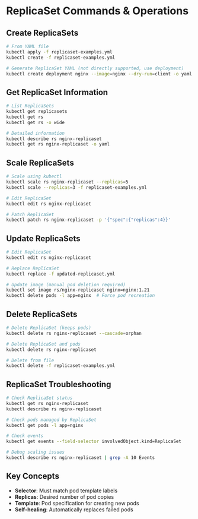 # ReplicaSet Commands & Operations

## Create ReplicaSets

```bash
# From YAML file
kubectl apply -f replicaset-examples.yml
kubectl create -f replicaset-examples.yml

# Generate ReplicaSet YAML (not directly supported, use deployment)
kubectl create deployment nginx --image=nginx --dry-run=client -o yaml
```

## Get ReplicaSet Information

```bash
# List ReplicaSets
kubectl get replicasets
kubectl get rs
kubectl get rs -o wide

# Detailed information
kubectl describe rs nginx-replicaset
kubectl get rs nginx-replicaset -o yaml
```

## Scale ReplicaSets

```bash
# Scale using kubectl
kubectl scale rs nginx-replicaset --replicas=5
kubectl scale --replicas=3 -f replicaset-examples.yml

# Edit ReplicaSet
kubectl edit rs nginx-replicaset

# Patch ReplicaSet
kubectl patch rs nginx-replicaset -p '{"spec":{"replicas":4}}'
```

## Update ReplicaSets

```bash
# Edit ReplicaSet
kubectl edit rs nginx-replicaset

# Replace ReplicaSet
kubectl replace -f updated-replicaset.yml

# Update image (manual pod deletion required)
kubectl set image rs/nginx-replicaset nginx=nginx:1.21
kubectl delete pods -l app=nginx  # Force pod recreation
```

## Delete ReplicaSets

```bash
# Delete ReplicaSet (keeps pods)
kubectl delete rs nginx-replicaset --cascade=orphan

# Delete ReplicaSet and pods
kubectl delete rs nginx-replicaset

# Delete from file
kubectl delete -f replicaset-examples.yml
```

## ReplicaSet Troubleshooting

```bash
# Check ReplicaSet status
kubectl get rs nginx-replicaset
kubectl describe rs nginx-replicaset

# Check pods managed by ReplicaSet
kubectl get pods -l app=nginx

# Check events
kubectl get events --field-selector involvedObject.kind=ReplicaSet

# Debug scaling issues
kubectl describe rs nginx-replicaset | grep -A 10 Events
```

## Key Concepts

- **Selector**: Must match pod template labels
- **Replicas**: Desired number of pod copies
- **Template**: Pod specification for creating new pods
- **Self-healing**: Automatically replaces failed pods